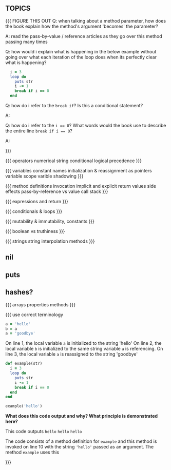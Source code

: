 ## TOPICS

{{{   FIGURE THIS OUT
Q: when talking about a method parameter, how
does the book explain how the method's argument
'becomes' the parameter?

A: read the pass-by-value / reference articles as they
    go over this method passing many times

Q: how would i explain what is happening in the below example
    without going over what each iteration of the loop does when
    its perfectly clear what is happening?

```ruby
  i = 3
  loop do
    puts str
    i -= 1
    break if i == 0
  end

```

Q: how do i refer to the `break if`? Is this a conditional statement?

A:

Q: how do i refer to the `i == 0`? What words would the book use to describe
    the entire line `break if i == 0`?

A: 

}}}

{{{ operators
numerical
string
conditional
logical
precedence
}}}

{{{ variables
constant names
initialization & reassignment
as pointers
variable scope
varible shadowing
}}}

{{{ method
definitions
invocation
implicit and explicit return values
side effects
pass-by-reference vs value
call stack
}}}

{{{ expressions and return
}}}


{{{ conditionals & loops
}}}

{{{ mutability & immutability, constants
}}}

{{{ boolean vs truthiness
}}}

{{{ strings
string interpolation
methods
}}}

## nil
## puts
## hashes?

{{{ arrays
properties
methods
}}}


{{{ use correct terminology

```ruby
a = 'hello'
b = a
a = 'goodbye'
```
On line 1, the local variable `a` is initialized to the string 'hello'
On line 2, the local variable `b` is initialized to the same string
variable `a` is referencing.
On line 3, the local variable `a` is reassigned to the string 'goodbye'

```ruby
def example(str)
  i = 3
  loop do
    puts str
    i -= 1
    break if i == 0
  end
end

example('hello')
```
**What does this code output and why? What principle is demonstrated here?**

This code outputs
`hello`
`hello`
`hello`

The code consists of a method definition for `example` and this method is
invoked on line 10 with the string `'hello'` passed as an argument. The method
`example` uses this 

}}}


